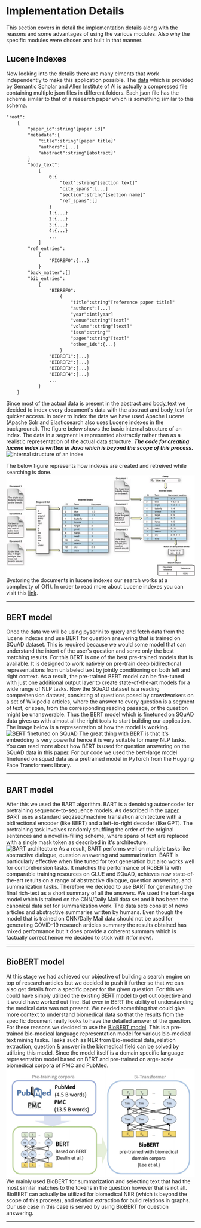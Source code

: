 # Implementation Details

This section covers in detail the implementation details along with the reasons and some advantages of using the various modules. Also why the specific modules were chosen and built in that manner.

## Lucene Indexes
Now looking into the details there are many elments that work independently to make this application possible. The [data](https://www.semanticscholar.org/cord19/download) which is provided by Semantic Scholar and Allen Institute of AI is actually a compressed file containing multiple json files in different folders. Each json file has the schema similar to that of a research paper which is something similar to this schema.
```
"root":
    {
        "paper_id":string"[paper id]"
        "metadata":{
            "title":string"[paper title]"
            "authors":[...]
            "abstract":string"[abstract]"
        }
        "body_text":
            [
                0:{
                    "text":string"[section text]"
                    "cite_spans":[...]
                    "section":string"[section name]"
                    "ref_spans":[]
                }
                1:{...}
                2:{...}
                3:{...}
                4:{...}
                ...
            ]
        "ref_entries":
            {
                "FIGREF0":{...}
            }
        "back_matter":[]
        "bib_entries":
            {
                "BIBREF0":
                    {
                        "title":string"[reference paper title]"
                        "authors":[...]
                        "year":int[year]
                        "venue":string"[text]"
                        "volume":string"[text]"
                        "issn":string""
                        "pages":string"[text]"
                        "other_ids":{...}
                    }
                "BIBREF1":{...}
                "BIBREF2":{...}
                "BIBREF3":{...}
                "BIBREF4":{...}
                ...
            }
    }
```
Since most of the actual data is present in the abstract and body_text we decided to index every document's data with the abstract and body_text for quicker access. In order to index the data we have used Apache Lucene (Apache Solr and Elasticsearch also uses Lucene indexes in the background). The figure below shows the basic internal structure of an index. The data in a segment is represented abstractly rather than as a realistic representation of the actual data structure. ___The code for creating lucene index is written in Java which is beyond the scope of this process.___
![internal structure of an index](https://yqintl.alicdn.com/6c7048b0f4747b67bddbf75f8b10bf97ded3a322.png)

The below figure represents how indexes are created and retreived while searching is done.
![internal structure of an index](index.png)
Bystoring the documents in lucene indexes our search works at a complexity of O(1). In order to read more about Lucene indexes you can visit this [link](https://www.alibabacloud.com/blog/analysis-of-lucene---basic-concepts_594672?spm=a2c41.12761052.0.0).
___

## BERT model

Once the data we will be using pyserini to query and fetch data from the lucene indexes and use BERT for question answering that is trained on SQuAD dataset. This is required because we would some model that can understand the intent of the user's question and serve only the best matching results. For this BERT is one of the best pre-trained models that is available.  It is designed to work natively on pre-train deep bidirectional representations from unlabeled text by jointly conditioning on both left and right context. As a result, the pre-trained BERT model can be fine-tuned with just one additional output layer to create state-of-the-art models for a wide range of NLP tasks. Now the SQuAD dataset is a reading comprehension dataset, consisting of questions posed by crowdworkers on a set of Wikipedia articles, where the answer to every question is a segment of text, or span, from the corresponding reading passage, or the question might be unanswerable. Thus the BERT model which is finetuned on SQuAD data gives us with almost all the right tools to start building our application. The image below is a representation of how the model is working. 
![BERT finetuned on SQuAD](https://miro.medium.com/max/1840/1*QhIXsDBEnANLXMA0yONxxA.png) 
The great thing with BERT is that it's embedding is very powerful hence it is very suitable for many NLP tasks. You can read more about how BERT is used for question answering on the SQuAD data in this [paper](https://web.stanford.edu/class/archive/cs/cs224n/cs224n.1194/posters/15848195.pdf). For our code we used the bert-large model finetuned on squad data as a pretrained model in PyTorch from the Hugging Face Transformers library.
___

## BART model

After this we used the BART algorithm. BART is a denoising autoencoder for pretraining sequence-to-sequence models. As described in the [paper](https://research.fb.com/wp-content/uploads/2020/06/BART-Denoising-Sequence-to-Sequence-Pre-training-for-Natural-Language-Generation-Translation-and-Comprehension.pdf), BART uses a standard seq2seq/machine translation architecture with a bidirectional encoder (like BERT) and a left-to-right decoder (like GPT). The pretraining task involves randomly shuffling the order of the original sentences and a novel in-filling scheme, where spans of text are replaced with a single mask token as described in it's architecture. 
![BART architecture](https://miro.medium.com/max/875/0*jVAHupDPqNKf3EgC)
As a result, BART performs well on multiple tasks like abstractive dialogue, question answering and summarization. BART is particularly effective when fine tuned for text generation but also works well for comprehension tasks. It matches the performance of RoBERTa with comparable training resources on GLUE and SQuAD, achieves new state-of-the-art results on a range of abstractive dialogue, question answering, and summarization tasks. Therefore we decided to use BART for generating the final rich-text as a short summary of all the answers.
We used the bart-large model which is trained on the CNN/Daily Mail data set and it has been the canonical data set for summarization work. The data sets consist of news articles and abstractive summaries written by humans. Even though the model that is trained on CNN/Daily Mail data should not be used for generating COVID-19 research articles summary the results obtained has mixed performance but it does provide a coherent summary which is factually correct hence we decided to stick with it(for now).
___

## BioBERT model

At this stage we had achieved our objective of building a search engine on top of research articles but we decided to push it further so that we can also get details from a specific paper for the given question. For this we could have simply utilized the existing BERT model to get out objective and it would have worked out fine. But even in BERT the ability of understanding the medical data was not present. We needed something that could give more context to understand biomedical data so that the results from the specific document really looks to have the detailed answer of the question.
For these reasons we decided to use the [BioBERT model](https://web.stanford.edu/class/archive/cs/cs224n/cs224n.1194/posters/15743952.pdf). This is a pre-trained bio-medical language representation model for various bio-medical text mining tasks. Tasks such as NER from Bio-medical data, relation extraction, question & answer in the biomedical field can be solved by utilizing this model. Since the model itself is a domain specific language representation model based on BERT and pre-trained on arge-scale biomedical corpora of PMC and PubMed.
![BioBERT](biobert_img.png)
We mainly used BioBERT for summarization and selecting text that had the most similar matches to the tokens in the question however that is not all. BioBERT can actually be utilized for biomedical NER (which is beyond the scope of this process), and relation extraction for build relations in graphs. Our use case in this case is served by using BioBERT for question answering.
___
